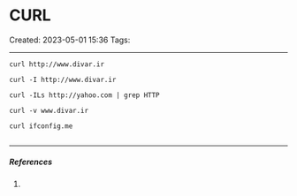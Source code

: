 # CURL
Created: 2023-05-01 15:36
Tags: 
____

```
curl http://www.divar.ir

curl -I http://www.divar.ir

curl -ILs http://yahoo.com | grep HTTP

curl -v www.divar.ir

curl ifconfig.me
   
```

_____
##### References
1.


